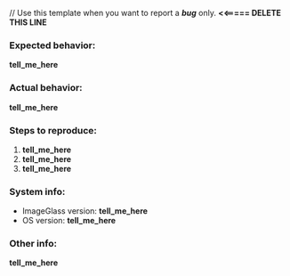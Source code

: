 


// Use this template when you want to report a **_bug_** only. **<<===== DELETE THIS LINE**

### Expected behavior:
____tell_me_here____


### Actual behavior:
____tell_me_here____


### Steps to reproduce:
1. ____tell_me_here____
2. ____tell_me_here____
3. ____tell_me_here____


### System info:
- ImageGlass version: ____tell_me_here____
- OS version: ____tell_me_here____


### Other info:
____tell_me_here____

